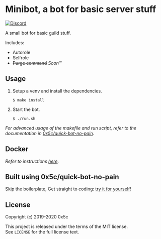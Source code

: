 # Minibot, a bot for basic server stuff

[![Discord](https://discordapp.com/api/guilds/591099017492955166/widget.png?style=shield)](https://discord.gg/Wq8vpm3)

A small bot for basic guild stuff.

Includes:
- Autorole
- Selfrole
- ~~Purge command~~ *Soon™*


## Usage

1. Setup a venv and install the dependencies.
    ```none
    $ make install
    ```

2. Start the bot.
    ```none
    $ ./run.sh
    ```

*For advanced usage of the makefile and run script, refer to the documentation in [0x5c/quick-bot-no-pain](https://github.com/0x5c/quick-bot-no-pain).*



## Docker

*Refer to instructions [here](./README-DOCKER.md).*


## Built using 0x5c/quick-bot-no-pain

Skip the boilerplate, Get straight to coding: [try it for yourself!](https://github.com/0x5c/quick-bot-no-pain)


## License

Copyright (c) 2019-2020 0x5c

This project is released under the terms of the MIT license.  
See `LICENSE` for the full license text.
